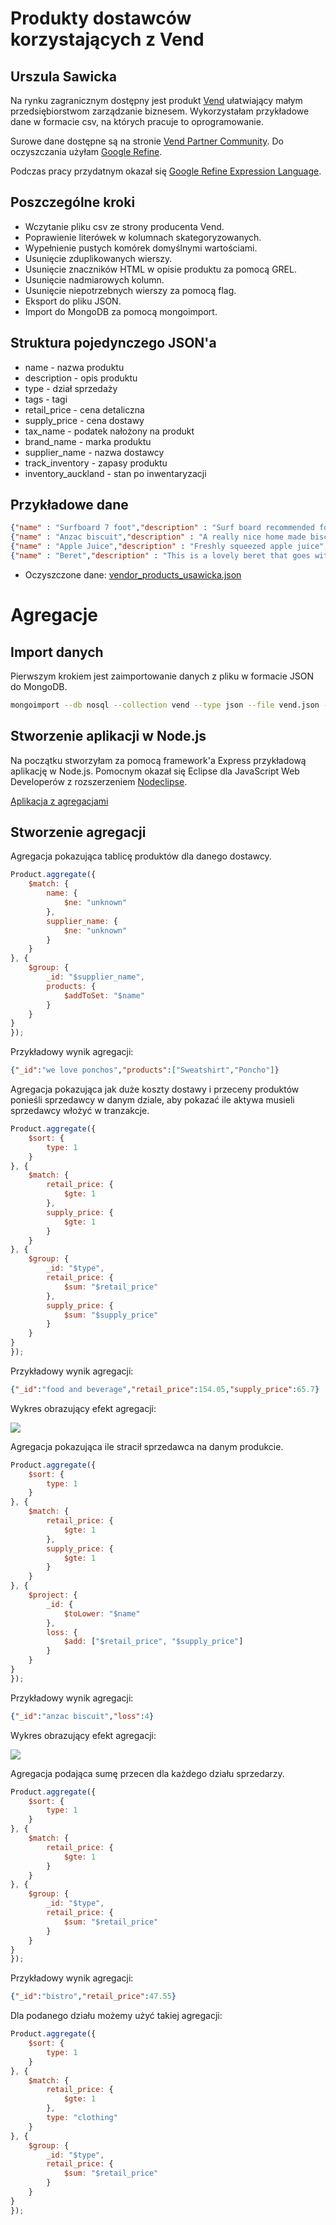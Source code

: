 Produkty dostawców korzystających z Vend
==========================
Urszula Sawicka
--------------------------

Na rynku zagranicznym dostępny jest produkt [Vend](http://www.vendhq.com/) ułatwiający małym przedsiębiorstwom zarządzanie biznesem. Wykorzystałam przykładowe dane w formacie csv, na których pracuje to oprogramowanie.

Surowe dane dostępne są na stronie [Vend Partner Community](http://support.vendhq.com/entries/21265746-Sample-CSV-file-to-upload-into-trial-account). Do oczyszczania użyłam [Google Refine](http://code.google.com/p/google-refine/).

Podczas pracy przydatnym okazał się [Google Refine Expression Language](https://code.google.com/p/google-refine/wiki/GRELFunctions).
 

## Poszczególne kroki

* Wczytanie pliku csv ze strony producenta Vend.
* Poprawienie literówek w kolumnach skategoryzowanych.
* Wypełnienie pustych komórek domyślnymi wartościami.
* Usunięcie zduplikowanych wierszy.
* Usunięcie znaczników HTML w opisie produktu za pomocą GREL.
* Usunięcie nadmiarowych kolumn.
* Usunięcie niepotrzebnych wierszy za pomocą flag.
* Eksport do pliku JSON.
* Import do MongoDB za pomocą mongoimport.

## Struktura pojedynczego JSON'a

* name - nazwa produktu
* description - opis produktu
* type - dział sprzedaży
* tags - tagi
* retail_price - cena detaliczna
* supply_price - cena dostawy
* tax_name - podatek nałożony na produkt
* brand_name - marka produktu
* supplier_name - nazwa dostawcy
* track_inventory - zapasy produktu
* inventory_auckland - stan po inwentaryzacji

## Przykładowe dane
```json
{"name" : "Surfboard 7 foot","description" : "Surf board recommended for starters, very stable in the big waves.","type" : "surf","variant_option_one_name" : "unknown","variant_option_one_value" : "unknown","tags" : "handmade","supply_price" : 180,"retail_price" : 355,"tax_name" : "nz gst","brand_name" : "unknown","supplier_name" : "unknown","active" : 1,"track_inventory" : 1,"inventory_auckland" : 26,"reorder_point_auckland" : 9,"restock_level_auckland" : 8}
{"name" : "Anzac biscuit","description" : "A really nice home made biscuit","type" : "bistro","variant_option_one_name" : "size","variant_option_one_value" : "red","tags" : "food","supply_price" : 1,"retail_price" : 3,"tax_name" : "nz gst","brand_name" : "home made","supplier_name" : "italia","active" : 1,"track_inventory" : 1,"inventory_auckland" : 22,"reorder_point_auckland" : 12,"restock_level_auckland" : 20}
{"name" : "Apple Juice","description" : "Freshly squeezed apple juice","type" : "food and beverage","variant_option_one_name" : "size","variant_option_one_value" : "red","tags" : "food","supply_price" : 1,"retail_price" : 3,"tax_name" : "nz gst","brand_name" : "coke","supplier_name" : "food & beverage supplies","active" : 1,"track_inventory" : 1,"inventory_auckland" : 0,"reorder_point_auckland" : 56,"restock_level_auckland" : 50}
{"name" : "Beret","description" : "This is a lovely beret that goes with the 2011 fashion really well.","type" : "clothing","variant_option_one_name" : "colour","variant_option_one_value" : "black","tags" : "accessories","supply_price" : 25,"retail_price" : 44.85,"tax_name" : "nz gst","brand_name" : "woolly heads","supplier_name" : "berets are best","active" : 1,"track_inventory" : 1,"inventory_auckland" : 7,"reorder_point_auckland" : 4,"restock_level_auckland" : 6}
```

* Oczyszczone dane: [vendor_products_usawicka.json](/data/json/vendor_products_usawicka.json)

# Agregacje

## Import danych

Pierwszym krokiem jest zaimportowanie danych z pliku w formacie JSON do MongoDB.

```bash
mongoimport --db nosql --collection vend --type json --file vend.json --jsonArray
```

## Stworzenie aplikacji w Node.js

Na początku stworzyłam za pomocą framework'a Express przykładową aplikację w Node.js.
Pomocnym okazał się Eclipse dla JavaScript Web Developerów z rozszerzeniem [Nodeclipse](http://www.nodeclipse.org/).

[Aplikacja z agregacjami](https://github.com/urszulasawicka/aggregation-demo)

## Stworzenie agregacji

Agregacja pokazująca tablicę produktów dla danego dostawcy.

```js
Product.aggregate({
    $match: {
        name: {
            $ne: "unknown"
        },
        supplier_name: {
            $ne: "unknown"
        }
    }
}, {
    $group: {
        _id: "$supplier_name",
        products: {
            $addToSet: "$name"
        }
    }
}
});
```

Przykładowy wynik agregacji:

```json
{"_id":"we love ponchos","products":["Sweatshirt","Poncho"]}
```

Agregacja pokazująca jak duże koszty dostawy i przeceny produktów ponieśli sprzedawcy w danym dziale, aby pokazać ile aktywa musieli sprzedawcy włożyć w tranzakcje.

```js
Product.aggregate({
    $sort: {
        type: 1
    }
}, {
    $match: {
        retail_price: {
            $gte: 1
        },
        supply_price: {
            $gte: 1
        }
    }
}, {
    $group: {
        _id: "$type",
        retail_price: {
            $sum: "$retail_price"
        },
        supply_price: {
            $sum: "$supply_price"
        }
    }
}
});
```

Przykładowy wynik agregacji:

```json
{"_id":"food and beverage","retail_price":154.05,"supply_price":65.7}
```

Wykres obrazujący efekt agregacji:

![](https://github.com/urszulasawicka/data-refine/blob/master/images/usawicka/cena_do_kosztow_dostawy.png?raw=true)

Agregacja pokazująca ile stracił sprzedawca na danym produkcie.

```js
Product.aggregate({
    $sort: {
        type: 1
    }
}, {
    $match: {
        retail_price: {
            $gte: 1
        },
        supply_price: {
            $gte: 1
        }
    }
}, {
    $project: {
        _id: {
            $toLower: "$name"
        },
        loss: {
            $add: ["$retail_price", "$supply_price"]
        }
    }
}
});
```

Przykładowy wynik agregacji:

```json
{"_id":"anzac biscuit","loss":4}
```

Wykres obrazujący efekt agregacji:

![](https://github.com/urszulasawicka/data-refine/blob/master/images/usawicka/koszt_zakupu.png?raw=true)

Agregacja podająca sumę przecen dla każdego działu sprzedarzy.

```js
Product.aggregate({
    $sort: {
        type: 1
    }
}, {
    $match: {
        retail_price: {
            $gte: 1
        }
    }
}, {
    $group: {
        _id: "$type",
        retail_price: {
            $sum: "$retail_price"
        }
    }
}
});
```

Przykładowy wynik agregacji:

```json
{"_id":"bistro","retail_price":47.55}
```

Dla podanego działu możemy użyć takiej agregacji:

```js
Product.aggregate({
    $sort: {
        type: 1
    }
}, {
    $match: {
        retail_price: {
            $gte: 1
        },
        type: "clothing"
    }
}, {
    $group: {
        _id: "$type",
        retail_price: {
            $sum: "$retail_price"
        }
    }
}
});
```